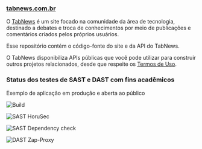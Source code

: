 ### [tabnews.com.br](https://www.tabnews.com.br/)

O [TabNews](https://www.tabnews.com.br/) é um site focado na comunidade da área de tecnologia, destinado a debates e troca de conhecimentos por meio de publicações e comentários criados pelos próprios usuários.

Esse repositório contém o código-fonte do site e da API do TabNews.

O TabNews disponibiliza APIs públicas que você pode utilizar para construir outros projetos relacionados, desde que respeite os [Termos de Uso](https://www.tabnews.com.br/termos-de-uso).

### Status dos testes de SAST e DAST com fins acadêmicos

Exemplo de aplicação em produção e aberta ao público

![Build](https://github.com/MrErlison/tabnews/actions/workflows/docker-build.yml/badge.svg)

![SAST HoruSec](https://github.com/MrErlison/tabnews/actions/workflows/sast-horusec.yml/badge.svg)

![SAST Dependency check](https://github.com/MrErlison/tabnews/actions/workflows/sast-depency-check.yml/badge.svg)

![DAST Zap-Proxy](https://github.com/MrErlison/tabnews/actions/workflows/dast-zap-proxy.yml/badge.svg)
